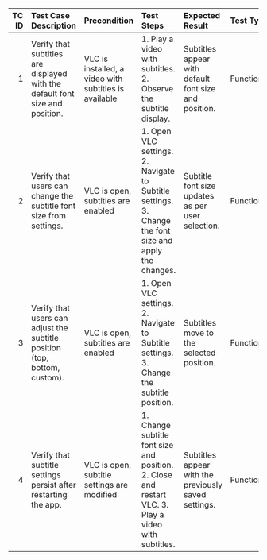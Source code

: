 |   TC ID | Test Case Description                                                        | Precondition                                          | Test Steps                                                                                             | Expected Result                                       | Test Type   | Priority   | Test Data            |
|--------:|:-----------------------------------------------------------------------------|:------------------------------------------------------|:-------------------------------------------------------------------------------------------------------|:------------------------------------------------------|:------------|:-----------|:---------------------|
|       1 | Verify that subtitles are displayed with the default font size and position. | VLC is installed, a video with subtitles is available | 1. Play a video with subtitles. 2. Observe the subtitle display.                                       | Subtitles appear with default font size and position. | Functional  | High       | Video with subtitles |
|       2 | Verify that users can change the subtitle font size from settings.           | VLC is open, subtitles are enabled                    | 1. Open VLC settings. 2. Navigate to Subtitle settings. 3. Change the font size and apply the changes. | Subtitle font size updates as per user selection.     | Functional  | Medium     | nan                  |
|       3 | Verify that users can adjust the subtitle position (top, bottom, custom).    | VLC is open, subtitles are enabled                    | 1. Open VLC settings. 2. Navigate to Subtitle settings. 3. Change the subtitle position.               | Subtitles move to the selected position.              | Functional  | Medium     | nan                  |
|       4 | Verify that subtitle settings persist after restarting the app.              | VLC is open, subtitle settings are modified           | 1. Change subtitle font size and position. 2. Close and restart VLC. 3. Play a video with subtitles.   | Subtitles appear with the previously saved settings.  | Functional  | Medium     | nan                  |